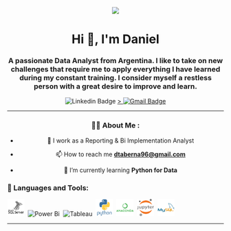 <div id="header" align="center">
    <img src="https://media.giphy.com/media/92cu6TfCZDVRBkmmDu/giphy.gif" width="200" />
    <h1 align="center">Hi 👋, I'm Daniel</h1>
    <h3 align="center">A passionate Data Analyst from Argentina. I like to take on new challenges that require me to apply everything I have learned during my constant training. 
    I consider myself a restless person with a great desire to improve and learn. 
    </h3>
</div>


<div id="badges" align = "center">
    <a heref = "www.linkedin.com/in/dtaberna">
        <img src = "https://img.shields.io/badge/LinkedIn-0077B5?style=for-the-badge&logo=linkedin&logoColor=white"
            alt = "Linkedin Badge">
    </a>
     <a href="mailto:dtaberna96@gmail.com"> >
        <img src = "https://img.shields.io/badge/Gmail-D14836?style=for-the-badge&logo=gmail&logoColor=white"
            alt = "Gmail Badge">
    </a>   

---

### 👨‍💻 About Me :

- 📝 I work as a Reporting & Bi Implementation Analyst

- 📫 How to reach me **dtaberna96@gmail.com**

- 🌱 I’m currently learning **Python for Data**


<div align="left">
    <h3>🔨 Languages and Tools:</h3>
    <div>
        <img src="https://github.com/devicons/devicon/blob/master/icons/microsoftsqlserver/microsoftsqlserver-plain-wordmark.svg" title="Microsfot SQL Server" alt="SQL Server" width="40" height="40"/>&nbsp;
        <img src="https://github.com/microsoft/PowerBI-Icons/blob/main/SVG/Power-BI.svg"  title="Microsoft Power Bi" alt="Power Bi" width="40" height="40"/>&nbsp;
        <img src="https://surveymonkey-assets.s3.amazonaws.com/papiasset/apps/logos/2e989404-aed0-41ea-9198-ddc1c76d7a4a" title="Tableau" alt="Tableau" width="40" height="40"/>&nbsp;
        <img src="https://github.com/devicons/devicon/blob/master/icons/python/python-original-wordmark.svg" title="Python" alt="Python" width="40" height="40"/>&nbsp;
        <img src="https://github.com/devicons/devicon/blob/master/icons/anaconda/anaconda-original-wordmark.svg" title="Anaconda" alt="Anaconda" width="40" height="40"/>&nbsp;
        <img src="https://github.com/devicons/devicon/blob/master/icons/jupyter/jupyter-original-wordmark.svg" title="Jupyter" alt="Jupyter" width="40" height="40"/>&nbsp;
        <img src="https://github.com/devicons/devicon/blob/master/icons/mysql/mysql-original-wordmark.svg" title="MySQL"  alt="MySQL" width="40" height="40"/>&nbsp;
      </div>
</div>

---
